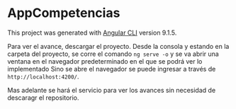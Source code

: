 # AppCompetencias

This project was generated with [Angular CLI](https://github.com/angular/angular-cli) version 9.1.5.

Para ver el avance, descargar el proyecto. Desde la consola y estando en la carpeta del proyecto, se corre el comando `ng serve -o` y se va abrir una ventana en el navegador predeterminado en el que se podrá ver lo implementado Sino se abre el navegador se puede ingresar a través de `http://localhost:4200/`.

Mas adelante se hará el servicio para ver los avances sin necesidad de descaragr el repositorio.
